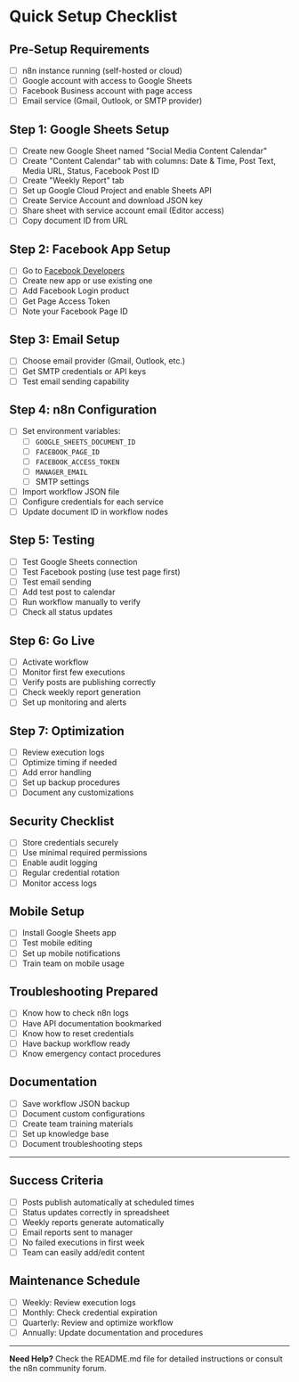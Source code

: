 # Quick Setup Checklist

## Pre-Setup Requirements
- [ ] n8n instance running (self-hosted or cloud)
- [ ] Google account with access to Google Sheets
- [ ] Facebook Business account with page access
- [ ] Email service (Gmail, Outlook, or SMTP provider)

## Step 1: Google Sheets Setup
- [ ] Create new Google Sheet named "Social Media Content Calendar"
- [ ] Create "Content Calendar" tab with columns: Date & Time, Post Text, Media URL, Status, Facebook Post ID
- [ ] Create "Weekly Report" tab
- [ ] Set up Google Cloud Project and enable Sheets API
- [ ] Create Service Account and download JSON key
- [ ] Share sheet with service account email (Editor access)
- [ ] Copy document ID from URL

## Step 2: Facebook App Setup
- [ ] Go to [Facebook Developers](https://developers.facebook.com/)
- [ ] Create new app or use existing one
- [ ] Add Facebook Login product
- [ ] Get Page Access Token
- [ ] Note your Facebook Page ID

## Step 3: Email Setup
- [ ] Choose email provider (Gmail, Outlook, etc.)
- [ ] Get SMTP credentials or API keys
- [ ] Test email sending capability

## Step 4: n8n Configuration
- [ ] Set environment variables:
  - [ ] `GOOGLE_SHEETS_DOCUMENT_ID`
  - [ ] `FACEBOOK_PAGE_ID`
  - [ ] `FACEBOOK_ACCESS_TOKEN`
  - [ ] `MANAGER_EMAIL`
  - [ ] SMTP settings
- [ ] Import workflow JSON file
- [ ] Configure credentials for each service
- [ ] Update document ID in workflow nodes

## Step 5: Testing
- [ ] Test Google Sheets connection
- [ ] Test Facebook posting (use test page first)
- [ ] Test email sending
- [ ] Add test post to calendar
- [ ] Run workflow manually to verify
- [ ] Check all status updates

## Step 6: Go Live
- [ ] Activate workflow
- [ ] Monitor first few executions
- [ ] Verify posts are publishing correctly
- [ ] Check weekly report generation
- [ ] Set up monitoring and alerts

## Step 7: Optimization
- [ ] Review execution logs
- [ ] Optimize timing if needed
- [ ] Add error handling
- [ ] Set up backup procedures
- [ ] Document any customizations

## Security Checklist
- [ ] Store credentials securely
- [ ] Use minimal required permissions
- [ ] Enable audit logging
- [ ] Regular credential rotation
- [ ] Monitor access logs

## Mobile Setup
- [ ] Install Google Sheets app
- [ ] Test mobile editing
- [ ] Set up mobile notifications
- [ ] Train team on mobile usage

## Troubleshooting Prepared
- [ ] Know how to check n8n logs
- [ ] Have API documentation bookmarked
- [ ] Know how to reset credentials
- [ ] Have backup workflow ready
- [ ] Know emergency contact procedures

## Documentation
- [ ] Save workflow JSON backup
- [ ] Document custom configurations
- [ ] Create team training materials
- [ ] Set up knowledge base
- [ ] Document troubleshooting steps

---

## Success Criteria
- [ ] Posts publish automatically at scheduled times
- [ ] Status updates correctly in spreadsheet
- [ ] Weekly reports generate automatically
- [ ] Email reports sent to manager
- [ ] No failed executions in first week
- [ ] Team can easily add/edit content

## Maintenance Schedule
- [ ] Weekly: Review execution logs
- [ ] Monthly: Check credential expiration
- [ ] Quarterly: Review and optimize workflow
- [ ] Annually: Update documentation and procedures

---

**Need Help?** Check the README.md file for detailed instructions or consult the n8n community forum.

